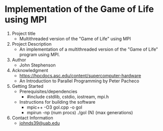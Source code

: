 # Implementation of the Game of Life using MPI
1. Project title
    * Multithreaded version of the "Game of Life" using MPI
2. Project Description
    * An implementation of a multithreaded version of the "Game of Life" program using MPI.
3. Author
    * John Stephenson
4. Acknowledgment
    * https://hpcdocs.asc.edu/content/supercomputer-hardware
    * An Introduction to Parallel Programming by Peter Pacheco
5. Getting Started
    * Prerequisites/dependencies
        * #include cstdlib, cstdio, iostream, mpi.h
    * Instructions for building the software
        * mpic++ -O3 gol.cpp -o gol
        * mpirun -np (num procs) ./gol (N) (max generations)
6. Contact Information
    * johnds39@uab.edu
